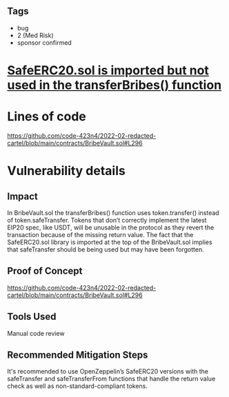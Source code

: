 ## Tags

- bug
- 2 (Med Risk)
- sponsor confirmed

# [SafeERC20.sol is imported but not used in the transferBribes() function ](https://github.com/code-423n4/2022-02-redacted-cartel-findings/issues/4) 

# Lines of code

https://github.com/code-423n4/2022-02-redacted-cartel/blob/main/contracts/BribeVault.sol#L296


# Vulnerability details

## Impact
In BribeVault.sol the transferBribes() function uses token.transfer() instead of token.safeTransfer. 
Tokens that don’t correctly implement the latest EIP20 spec, like USDT, will be unusable in the protocol as they revert the transaction because of the missing return value.  The fact that the SafeERC20.sol library is imported at the top of the BribeVault.sol implies that safeTransfer should be being used but may have been forgotten.  

## Proof of Concept
https://github.com/code-423n4/2022-02-redacted-cartel/blob/main/contracts/BribeVault.sol#L296

## Tools Used
Manual code review 

## Recommended Mitigation Steps
It's recommended to use OpenZeppelin’s SafeERC20 versions with the safeTransfer and safeTransferFrom functions that handle the return value check as well as non-standard-compliant tokens.


